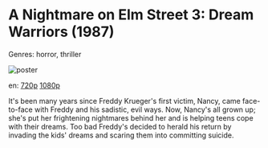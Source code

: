 # A Nightmare on Elm Street 3: Dream Warriors (1987)

Genres: horror, thriller

![poster](http://image.tmdb.org/t/p/w500/4aMSIhvShIkDrhOsa0WL6KFwnpD.jpg)

en:
  [720p](magnet:?xt=urn:btih:694798B0A17D3493B6C9680A2D47E1812497BD14&tr=udp://glotorrents.pw:6969/announce&tr=udp://tracker.opentrackr.org:1337/announce&tr=udp://torrent.gresille.org:80/announce&tr=udp://tracker.openbittorrent.com:80&tr=udp://tracker.coppersurfer.tk:6969&tr=udp://tracker.leechers-paradise.org:6969&tr=udp://p4p.arenabg.ch:1337&tr=udp://tracker.internetwarriors.net:1337)
  [1080p](magnet:?xt=urn:btih:A30722EDA1ECCEB6142FDE45433A3957C9B050E7&tr=udp://glotorrents.pw:6969/announce&tr=udp://tracker.opentrackr.org:1337/announce&tr=udp://torrent.gresille.org:80/announce&tr=udp://tracker.openbittorrent.com:80&tr=udp://tracker.coppersurfer.tk:6969&tr=udp://tracker.leechers-paradise.org:6969&tr=udp://p4p.arenabg.ch:1337&tr=udp://tracker.internetwarriors.net:1337)
  


It's been many years since Freddy Krueger's first victim, Nancy, came face-to-face with Freddy and his sadistic, evil ways. Now, Nancy's all grown up; she's put her frightening nightmares behind her and is helping teens cope with their dreams. Too bad Freddy's decided to herald his return by invading the kids' dreams and scaring them into committing suicide.